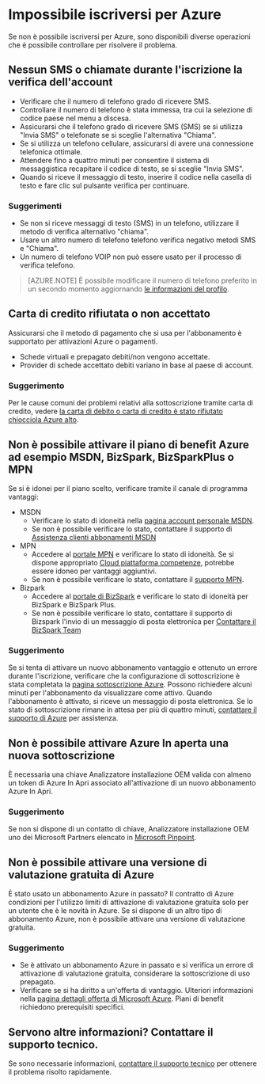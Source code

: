 <properties
    pageTitle="Risolvere i problemi di accesso Azure problemi di configurazione | Microsoft Azure"
    description="Viene descritto come risolvere alcuni accesso Azure comuni problemi di configurazione."
    services=""
    documentationCenter=""
    authors="JiangChen79"
    manager="felixwu"
    editor=""
    tags="billing,top-support-issue"/>

<tags
    ms.service="billing"
    ms.workload="na"
    ms.tgt_pltfrm="ibiza"
    ms.devlang="na"
    ms.topic="article"
    ms.date="10/25/2016"
    ms.author="cjiang"/>

# <a name="i-cant-sign-up-for-azure"></a>Impossibile iscriversi per Azure

Se non è possibile iscriversi per Azure, sono disponibili diverse operazioni che è possibile controllare per risolvere il problema.

## <a name="no-text-messages-or-calls-during-sign-up-account-verification"></a>Nessun SMS o chiamate durante l'iscrizione la verifica dell'account 

- Verificare che il numero di telefono grado di ricevere SMS.
- Controllare il numero di telefono è stata immessa, tra cui la selezione di codice paese nel menu a discesa.
- Assicurarsi che il telefono grado di ricevere SMS (SMS) se si utilizza "Invia SMS" o telefonate se si sceglie l'alternativa "Chiama".
- Se si utilizza un telefono cellulare, assicurarsi di avere una connessione telefonica ottimale.
- Attendere fino a quattro minuti per consentire il sistema di messaggistica recapitare il codice di testo, se si sceglie "Invia SMS".
- Quando si riceve il messaggio di testo, inserire il codice nella casella di testo e fare clic sul pulsante verifica per continuare.

### <a name="suggestions"></a>Suggerimenti

- Se non si riceve messaggi di testo (SMS) in un telefono, utilizzare il metodo di verifica alternativo "chiama".
- Usare un altro numero di telefono telefono verifica negativo metodi SMS e "Chiama".
- Un numero di telefono VOIP non può essere usato per il processo di verifica telefono.

>[AZURE.NOTE] È possibile modificare il numero di telefono preferito in un secondo momento aggiornando [le informazioni del profilo](billing-how-to-change-azure-account-profile.md).

## <a name="credit-card-declined-or-not-accepted"></a>Carta di credito rifiutata o non accettato

Assicurarsi che il metodo di pagamento che si usa per l'abbonamento è supportato per attivazioni Azure o pagamenti.

- Schede virtuali e prepagato debiti/non vengono accettate.
- Provider di schede accettato debiti variano in base al paese di account.

### <a name="suggestion"></a>Suggerimento

Per le cause comuni dei problemi relativi alla sottoscrizione tramite carta di credito, vedere [la carta di debito o carta di credito è stato rifiutato chiocciola Azure alto](billing-credit-card-fails-during-azure-sign-up.md).

## <a name="cant-activate-azure-benefit-plan-like-msdn-bizspark-bizsparkplus-or-mpn"></a>Non è possibile attivare il piano di benefit Azure ad esempio MSDN, BizSpark, BizSparkPlus o MPN

Se si è idonei per il piano scelto, verificare tramite il canale di programma vantaggi:

- MSDN
    - Verificare lo stato di idoneità nella [pagina account personale MSDN](https://msdn.microsoft.com/subscriptions/manage/default.aspx).
    - Se non è possibile verificare lo stato, contattare il supporto di [Assistenza clienti abbonamenti MSDN](https://msdn.microsoft.com/subscriptions/contactus.aspx)
- MPN
    - Accedere al [portale MPN](https://mspartner.microsoft.com/en/us/Pages/Locale.aspx) e verificare lo stato di idoneità. Se si dispone appropriato [Cloud piattaforma competenze](https://mspartner.microsoft.com/en/us/pages/membership/cloud-platform-competency.aspx), potrebbe essere idoneo per vantaggi aggiuntivi.
    - Se non è possibile verificare lo stato, contattare il [supporto MPN](https://mspartner.microsoft.com/en/us/Pages/Support/Premium/contact-support.aspx).
- Bizpark
    - Accedere al [portale di BizSpark](https://www.microsoft.com/bizspark/default.aspx#start-two) e verificare lo stato di idoneità per BizSpark e BizSpark Plus.
    - Se non è possibile verificare lo stato, contattare il supporto di Bizspark l'invio di un messaggio di posta elettronica per [Contattare il BizSpark Team](mailto:bizspark@microsoft.com?subject=BizSpark%20Support&body=Thank%20you%20for%20contacting%20BizSpark.%20Please%20provide%20as%20much%20of%20the%20following%20information%20as%20possible,%20as%20it%20will%20help%20expedite%20our%20response%20to%20you.%0aContact%20name:%0aStartup%20name:%0aMicrosoft%20Account/Live%20ID:%0aSpecific%20description%20of%20issue%20experienced%20or%20question:%0a%0aThank%20you,%0a%0aThe%20BizSpark%20Team)

### <a name="suggestion"></a>Suggerimento

Se si tenta di attivare un nuovo abbonamento vantaggio e ottenuto un errore durante l'iscrizione, verificare che la configurazione di sottoscrizione è stata completata la [pagina sottoscrizione Azure](http://account.windowsazure.com/Subscriptions). Possono richiedere alcuni minuti per l'abbonamento da visualizzare come attivo. Quando l'abbonamento è attivato, si riceve un messaggio di posta elettronica. Se lo stato di sottoscrizione rimane in attesa per più di quattro minuti, [contattare il supporto di Azure](http://go.microsoft.com/fwlink/?linkid=544831&clcid=0x409) per assistenza.

## <a name="cant-activate-new-azure-in-open-subscription"></a>Non è possibile attivare Azure In aperta una nuova sottoscrizione

È necessaria una chiave Analizzatore installazione OEM valida con almeno un token di Azure In Apri associato all'attivazione di un nuovo abbonamento Azure In Apri.

### <a name="suggestion"></a>Suggerimento

Se non si dispone di un contatto di chiave, Analizzatore installazione OEM uno dei Microsoft Partners elencato in [Microsoft Pinpoint](http://pinpoint.microsoft.com/).

## <a name="cant-activate-azure-free-trial"></a>Non è possibile attivare una versione di valutazione gratuita di Azure

È stato usato un abbonamento Azure in passato? Il contratto di Azure condizioni per l'utilizzo limiti di attivazione di valutazione gratuita solo per un utente che è le novità in Azure. Se si dispone di un altro tipo di abbonamento Azure, non è possibile attivare una versione di valutazione gratuita.

### <a name="suggestion"></a>Suggerimento

-  Se è attivato un abbonamento Azure in passato e si verifica un errore di attivazione di valutazione gratuita, considerare la sottoscrizione di uso prepagato. 
-  Verificare se si ha diritto a un'offerta di vantaggio. Ulteriori informazioni nella [pagina dettagli offerta di Microsoft Azure](https://azure.microsoft.com/support/legal/offer-details/). Piani di benefit richiedono prerequisiti specifici.

## <a name="need-help-contact-support"></a>Servono altre informazioni? Contattare il supporto tecnico. 

Se sono necessarie informazioni, [contattare il supporto tecnico](https://portal.azure.com/?#blade/Microsoft_Azure_Support/HelpAndSupportBlade) per ottenere il problema risolto rapidamente. 
